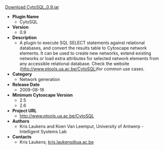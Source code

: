 <a href="CytoSQL_0.9.jar">Download CytoSQL_0.9.jar</a>

* __Plugin Name__
  * CytoSQL
* __Version__
  * 0.9
* __Description__
  * A plugin to execute SQL SELECT statements against relational databases, and convert the results table to Cytoscape network elements. It can be used to create new networks, extend existing networks or load extra attributes for selected network elements from any accessible relational database. Check the website (<a href="http://www.ptools.ua.ac.be/CytoSQL">http://www.ptools.ua.ac.be/CytoSQL</a>)for common use cases.
* __Category__
  * Network generation
* __Release Date__
  * 2009-08-18
* __Minimum Cytoscape Version__
  * 2.5
  * 2.6
* __Project URL__
  * http://www.ptools.ua.ac.be/CytoSQL
* __Authors__
  * Kris Laukens and Koen Van Leemput,  University of Antwerp - Intelligent Systems Lab
* __Contacts__
  * Kris Laukens, kris.laukens@ua.ac.be

